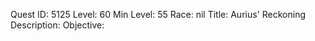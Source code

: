 Quest ID: 5125
Level: 60
Min Level: 55
Race: nil
Title: Aurius' Reckoning
Description: 
Objective: 
